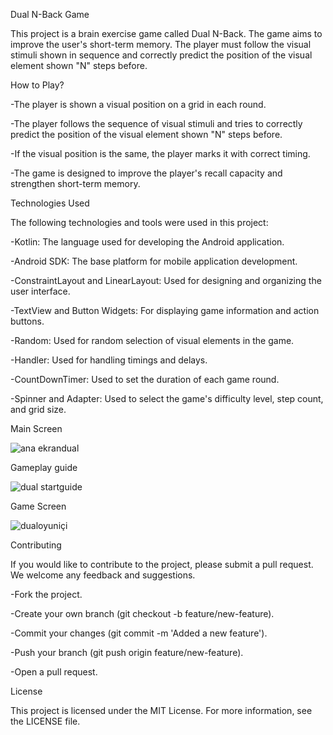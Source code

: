   Dual N-Back Game
  
  This project is a brain exercise game called Dual N-Back. The game aims to improve the user's short-term memory. The player must follow the visual stimuli shown in sequence and correctly predict the position of the visual element shown "N" steps before.

How to Play?

-The player is shown a visual position on a grid in each round.

-The player follows the sequence of visual stimuli and tries to correctly predict the position of the visual element shown "N" steps before.

-If the visual position is the same, the player marks it with correct timing.

-The game is designed to improve the player's recall capacity and strengthen short-term memory.

Technologies Used

The following technologies and tools were used in this project:

-Kotlin: The language used for developing the Android application.

-Android SDK: The base platform for mobile application development.

-ConstraintLayout and LinearLayout: Used for designing and organizing the user interface.

-TextView and Button Widgets: For displaying game information and action buttons.            

-Random: Used for random selection of visual elements in the game.

-Handler: Used for handling timings and delays.

-CountDownTimer: Used to set the duration of each game round.

-Spinner and Adapter: Used to select the game's difficulty level, step count, and grid size.

Main Screen

![ana ekrandual](https://github.com/user-attachments/assets/673d50dc-7396-416f-a5b9-2ea7c08c012f)

Gameplay guide

![dual startguide](https://github.com/user-attachments/assets/ab39d38d-3049-413d-a670-b4cf990d9201)

Game Screen

![dualoyuniçi](https://github.com/user-attachments/assets/0e74fb46-d3d5-4f47-825b-85ca0b40bc33)

Contributing

If you would like to contribute to the project, please submit a pull request. We welcome any feedback and suggestions.

-Fork the project.

-Create your own branch (git checkout -b feature/new-feature).

-Commit your changes (git commit -m 'Added a new feature').

-Push your branch (git push origin feature/new-feature).

-Open a pull request.

License

This project is licensed under the MIT License. For more information, see the LICENSE file.
